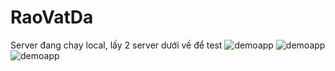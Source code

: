 # RaoVatDa
Server đang chạy local, lấy 2 server dưới về để test
![demoapp](https://drive.google.com/file/d/1WZaKgqGmNumkbo_rtb4brlRVDZqBc0lh/view)
![demoapp](https://1drv.ms/u/s!ArAaTDfrPYUtghCbl4hkLiaxpCus)
![demoapp](https://1drv.ms/u/s!ArAaTDfrPYUtgg6rTOj3UUB5gRla)
